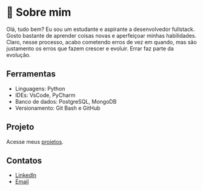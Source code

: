 # 🚀 Sobre mim
Olá, tudo bem? Eu sou um estudante e aspirante a desenvolvedor fullstack. Gosto bastante de aprender coisas novas e aperfeiçoar minhas habilidades. Claro, nesse processo, acabo cometendo erros de vez em quando, mas são justamento os erros que fazem crescer e evoluir. Errar faz parte da evolução.




## Ferramentas
- Linguagens:  Python
- IDEs: VsCode, PyCharm
- Banco de dados: PostgreSQL, MongoDB
- Versionamento: Git Bash e GitHub
## Projeto

Acesse meus [projetos](https://github.com/bispo-eugenio/Projetos/blob/main/README.md).


## Contatos

- [Linkedln](#www.linkedin.com/in/eugenio-bispo)
- [Email](https://mail.google.com/mail/u/0/#inbox?compose=GTvVlcSHvbKtcsKCMvqPrxTVftpZXZVDtxJQdlVQGMPJpWgGBJzVkMxXWKJVlXSjtJDFwdjmgsBjw)
